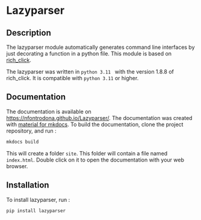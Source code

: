 
# Lazyparser

## Description

The lazyparser module automatically generates command line interfaces by just decorating a function in a python file.
This module is based on [rich_click](https://github.com/ewels/rich-click).

The lazyparser was written in ``python 3.11 `` with the version 1.8.8 of rich_click.
It is compatible with ``python 3.11`` or higher.

## Documentation

The documentation is available on <https://nfontrodona.github.io/Lazyparser/>.
The documentation was created with [material for mkdocs](https://squidfunk.github.io/mkdocs-material/).
To build the documentation, clone the project repository, and run :

```sh
mkdocs build
```

This will create a folder `site`. This folder will contain a file named ``index.html``. Double click on it to open the documentation with your web browser.


## Installation

To install lazyparser, run :

```sh
pip install lazyparser
```
